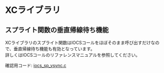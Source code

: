 # XCライブラリ

## スプライト関数の垂直帰線待ち機能

XCライブラリのスプライト関数はIOCSコールをほぼそのまま呼び出すだけなので、垂直帰線待ち機能も有効となっています。  
詳しくはIOCSコールのリファレンスマニュアルを参照してください。

確認用コード: [iocs_sp_vsync.c](iocs_sp_vsync.c)
